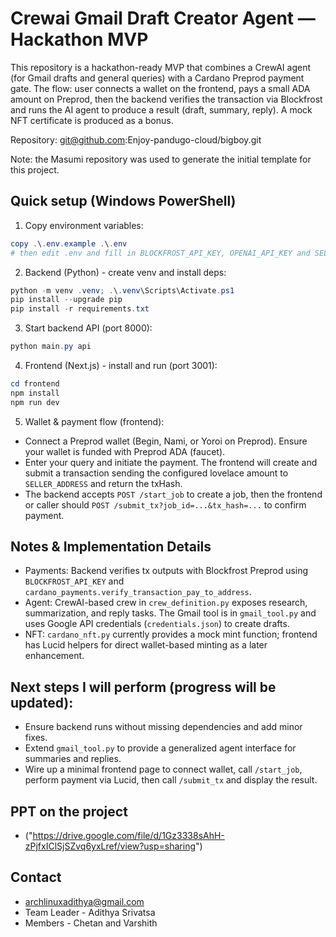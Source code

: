 # Crewai Gmail Draft Creator Agent — Hackathon MVP

This repository is a hackathon-ready MVP that combines a CrewAI agent (for Gmail drafts and general queries) with a Cardano Preprod payment gate. The flow: user connects a wallet on the frontend, pays a small ADA amount on Preprod, then the backend verifies the transaction via Blockfrost and runs the AI agent to produce a result (draft, summary, reply). A mock NFT certificate is produced as a bonus.

Repository: git@github.com:Enjoy-pandugo-cloud/bigboy.git

Note: the Masumi repository was used to generate the initial template for this project.

## Quick setup (Windows PowerShell)

1. Copy environment variables:

```powershell
copy .\.env.example .\.env
# then edit .env and fill in BLOCKFROST_API_KEY, OPENAI_API_KEY and SELLER_ADDRESS (preprod address)
```

2. Backend (Python) - create venv and install deps:

```powershell
python -m venv .venv; .\.venv\Scripts\Activate.ps1
pip install --upgrade pip
pip install -r requirements.txt
```

3. Start backend API (port 8000):

```powershell
python main.py api
```

4. Frontend (Next.js) - install and run (port 3001):

```powershell
cd frontend
npm install
npm run dev
```

5. Wallet & payment flow (frontend):

- Connect a Preprod wallet (Begin, Nami, or Yoroi on Preprod). Ensure your wallet is funded with Preprod ADA (faucet).
- Enter your query and initiate the payment. The frontend will create and submit a transaction sending the configured lovelace amount to `SELLER_ADDRESS` and return the txHash.
- The backend accepts `POST /start_job` to create a job, then the frontend or caller should `POST /submit_tx?job_id=...&tx_hash=...` to confirm payment.

## Notes & Implementation Details

- Payments: Backend verifies tx outputs with Blockfrost Preprod using `BLOCKFROST_API_KEY` and `cardano_payments.verify_transaction_pay_to_address`.
- Agent: CrewAI-based crew in `crew_definition.py` exposes research, summarization, and reply tasks. The Gmail tool is in `gmail_tool.py` and uses Google API credentials (`credentials.json`) to create drafts.
- NFT: `cardano_nft.py` currently provides a mock mint function; frontend has Lucid helpers for direct wallet-based minting as a later enhancement.

## Next steps I will perform (progress will be updated):

- Ensure backend runs without missing dependencies and add minor fixes.
- Extend `gmail_tool.py` to provide a generalized agent interface for summaries and replies.
- Wire up a minimal frontend page to connect wallet, call `/start_job`, perform payment via Lucid, then call `/submit_tx` and display the result.

## PPT on the project 
- ("https://drive.google.com/file/d/1Gz3338sAhH-zPjfxIClSjSZvq6yxLref/view?usp=sharing")

## Contact
- archlinuxadithya@gmail.com
- Team Leader - Adithya Srivatsa
- Members - Chetan and Varshith

